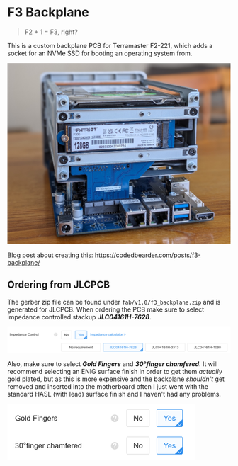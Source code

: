 # F3 Backplane

> F2 + 1 = F3, right?

This is a custom backplane PCB for Terramaster F2-221, which adds a socket for an NVMe SSD for booting an operating system from.

![Picture of backplane PCB](./f3-backplane.jpg)

Blog post about creating this: https://codedbearder.com/posts/f3-backplane/

## Ordering from JLCPCB

The gerber zip file can be found under `fab/v1.0/f3_backplane.zip` and is generated for JLCPCB. When ordering the PCB make sure to select impedance controlled stackup ***JLC04161H-7628***.

![Screenshot of impedance control option selected](./docs/screenshots/impedance-control.png)

Also, make sure to select ***Gold Fingers*** and ***30°finger chamfered***. It will recommend selecting an ENIG surface finish in order to get them _actually_ gold plated, but as this is more expensive and the backplane _shouldn't_ get removed and inserted into the motherboard often I just went with the standard HASL (with lead) surface finish and I haven't had any problems.

![Screenshot of the gold fingers option selected](./docs/screenshots/gold-fingers.png)
